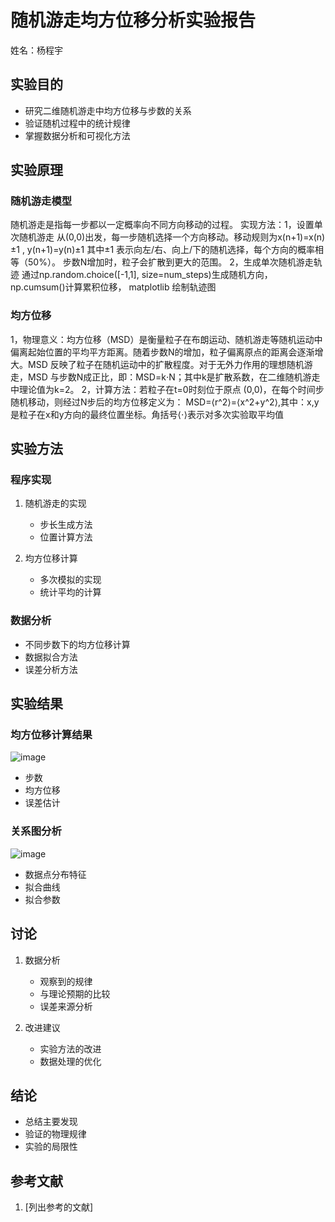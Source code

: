 # 随机游走均方位移分析实验报告

姓名：杨程宇

## 实验目的
- 研究二维随机游走中均方位移与步数的关系
- 验证随机过程中的统计规律
- 掌握数据分析和可视化方法

## 实验原理
### 随机游走模型
随机游走是指每一步都以一定概率向不同方向移动的过程。
实现方法：1，设置单次随机游走
         从(0,0)出发，每一步随机选择一个方向移动。移动规则为x(n+1)=x(n)±1 , y(n+1)=y(n)±1
         其中±1 表示向左/右、向上/下的随机选择，每个方向的概率相等（50%）。
         步数N增加时，粒子会扩散到更大的范围。
         2，生成单次随机游走轨迹
         通过np.random.choice([-1,1], size=num_steps)生成随机方向，np.cumsum()计算累积位移，
         matplotlib 绘制轨迹图

### 均方位移
1，物理意义：均方位移（MSD）是衡量粒子在布朗运动、随机游走等随机运动中偏离起始位置的平均平方距离。随着步数N的增加，粒子偏离原点的距离会逐渐增大。MSD 反映了粒子在随机运动中的扩散程度。对于无外力作用的理想随机游走，MSD 与步数N成正比，即：MSD=k⋅N；其中k是扩散系数，在二维随机游走中理论值为k=2。
2，计算方法：若粒子在t=0时刻位于原点 (0,0)，在每个时间步随机移动，则经过N步后的均方位移定义为：
MSD=⟨r^2⟩=⟨x^2+y^2⟩,其中：x,y是粒子在x和y方向的最终位置坐标。角括号⟨⋅⟩表示对多次实验取平均值

## 实验方法
### 程序实现
1. 随机游走的实现
   - 步长生成方法
   - 位置计算方法
   
2. 均方位移计算
   - 多次模拟的实现
   - 统计平均的计算

### 数据分析
- 不同步数下的均方位移计算
- 数据拟合方法
- 误差分析方法

## 实验结果
### 均方位移计算结果
![image](https://github.com/user-attachments/assets/4cd4cbec-3b32-4091-9cfe-d187a498384c)

- 步数
- 均方位移
- 误差估计

### 关系图分析
![image](https://github.com/user-attachments/assets/7962ec8a-a01d-4192-8568-7c71a8de331d)

- 数据点分布特征
- 拟合曲线
- 拟合参数

## 讨论
1. 数据分析
   - 观察到的规律
   - 与理论预期的比较
   - 误差来源分析

2. 改进建议
   - 实验方法的改进
   - 数据处理的优化

## 结论
- 总结主要发现
- 验证的物理规律
- 实验的局限性

## 参考文献
1. [列出参考的文献]
